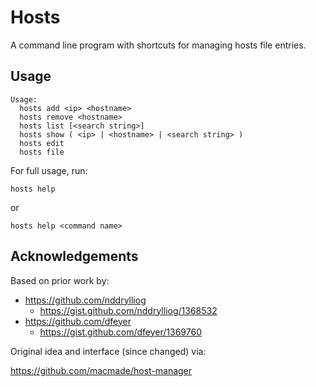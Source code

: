 # Hosts

A command line program with shortcuts for managing hosts file entries.

## Usage

    Usage:
      hosts add <ip> <hostname>
      hosts remove <hostname>
      hosts list [<search string>]
      hosts show ( <ip> | <hostname> | <search string> )
      hosts edit
      hosts file

For full usage, run:

    hosts help

or

    hosts help <command name>

## Acknowledgements

Based on prior work by:

- https://github.com/nddrylliog
  - https://gist.github.com/nddrylliog/1368532
- https://github.com/dfeyer
  - https://gist.github.com/dfeyer/1369760

Original idea and interface (since changed) via:

https://github.com/macmade/host-manager
